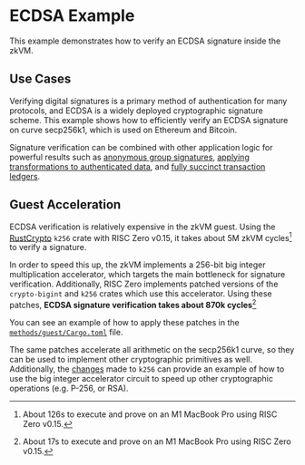 # ECDSA Example

This example demonstrates how to verify an ECDSA signature inside the zkVM.

## Use Cases

Verifying digital signatures is a primary method of authentication for many protocols, and ECDSA is
a widely deployed cryptographic signature scheme. This example shows how to efficiently verify an
ECDSA signature on curve secp256k1, which is used on Ethereum and Bitcoin.

Signature verification can be combined with other application logic for powerful results such as
[anonymous group signatures][1], [applying transformations to authenticated data][2], and [fully succinct
transaction ledgers][3].

[1]: https://semaphore.appliedzkp.org/
[2]: https://medium.com/@boneh/using-zk-proofs-to-fight-disinformation-17e7d57fe52f
[3]: https://minaprotocol.com/

## Guest Acceleration

ECDSA verification is relatively expensive in the zkVM guest. Using the [RustCrypto] `k256` crate
with RISC Zero v0.15, it takes about 5M zkVM cycles[^1] to verify a signature.

In order to speed this up, the zkVM implements a 256-bit big integer multiplication accelerator, which targets
the main bottleneck for signature verification. Additionally, RISC Zero implements patched versions
of the `crypto-bigint` and `k256` crates which use this accelerator. Using these patches, **ECDSA
signature verification takes about 870k cycles**[^2]

You can see an example of how to apply these patches in the [`methods/guest/Cargo.toml`][4] file.

The same patches accelerate all arithmetic on the secp256k1 curve, so they can be used to implement
other cryptographic primitives as well. Additionally, the [changes][5] made to `k256` can provide an
example of how to use the big integer accelerator circuit to speed up other cryptographic operations
(e.g. P-256, or RSA).

[^1]: About 126s to execute and prove on an M1 MacBook Pro using RISC Zero v0.15.
[^2]: About 17s to execute and prove on an M1 MacBook Pro using RISC Zero v0.15.

[RustCrypto]: https://docs.rs/k256/latest/k256/
[4]: methods/guest/Cargo.toml
[5]: https://github.com/risc0/RustCrypto-elliptic-curves/pull/1